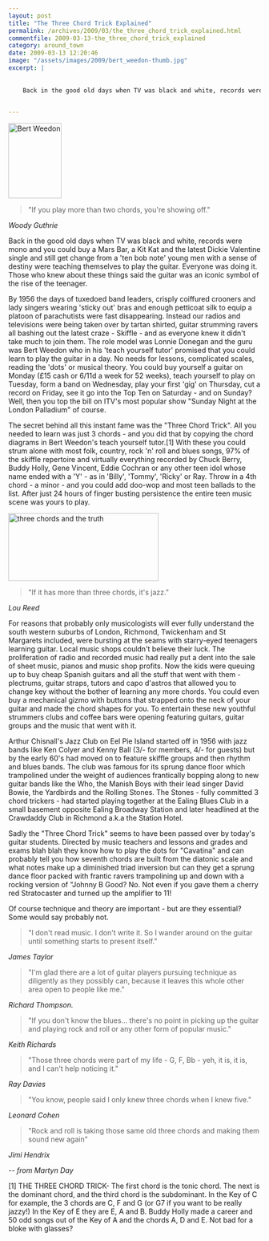 ```yaml
---
layout: post
title: "The Three Chord Trick Explained"
permalink: /archives/2009/03/the_three_chord_trick_explained.html
commentfile: 2009-03-13-the_three_chord_trick_explained
category: around_town
date: 2009-03-13 12:20:46
image: "/assets/images/2009/bert_weedon-thumb.jpg"
excerpt: |
    
    
    Back in the good old days when TV was black and white, records were mono and you could buy a Mars Bar, a Kit Kat and the latest Dickie Valentine single and still get change from a  'ten bob note' young men with a sense of destiny were teaching themselves to play the guitar. Everyone was doing it. Those who knew about these things said the guitar was an iconic symbol of the rise of the teenager.
    

---
```


<a href="/assets/images/2009/bert_weedon.jpg"><img src="/assets/images/2009/bert_weedon-thumb.jpg" width="106" height="150" alt="Bert Weedon" class="photo right" /></a>

> "If you play more than two chords, you're showing off."

<cite>Woody Guthrie</cite>

Back in the good old days when TV was black and white, records were mono and you could buy a Mars Bar, a Kit Kat and the latest Dickie Valentine single and still get change from a 'ten bob note' young men with a sense of destiny were teaching themselves to play the guitar. Everyone was doing it. Those who knew about these things said the guitar was an iconic symbol of the rise of the teenager.

By 1956 the days of tuxedoed band leaders, crisply coiffured crooners and lady singers wearing 'sticky out' bras and enough petticoat silk to equip a platoon of parachutists were fast disappearing. Instead our radios and televisions were being taken over by tartan shirted, guitar strumming ravers all bashing out the latest craze - Skiffle - and as everyone knew it didn't take much to join them. The role model was Lonnie Donegan and the guru was Bert Weedon who in his 'teach yourself tutor' promised that you could learn to play the guitar in a day. No needs for lessons, complicated scales, reading the 'dots' or musical theory. You could buy yourself a guitar on Monday (£15 cash or 6/11d a week for 52 weeks), teach yourself to play on Tuesday, form a band on Wednesday, play your first 'gig' on Thursday, cut a record on Friday, see it go into the Top Ten on Saturday - and on Sunday? Well, then you top the bill on ITV's most popular show "Sunday Night at the London Palladium" of course.

The secret behind all this instant fame was the "Three Chord Trick". All you needed to learn was just 3 chords - and you did that by copying the chord diagrams in Bert Weedon's teach yourself tutor.[1] With these you could strum alone with most folk, country, rock 'n' roll and blues songs, 97% of the skiffle repertoire and virtually everything recorded by Chuck Berry, Buddy Holly, Gene Vincent, Eddie Cochran or any other teen idol whose name ended with a 'Y' - as in 'Billy', 'Tommy', 'Ricky' or Ray. Throw in a 4th chord - a minor - and you could add doo-wop and most teen ballads to the list. After just 24 hours of finger busting persistence the entire teen music scene was yours to play.

<a href="/assets/images/2009/three_chords.jpg"><img src="/assets/images/2009/three_chords-thumb.jpg" width="300" height="135" alt="three chords and the truth" class="photo center" /></a>

> "If it has more than three chords, it's jazz."

<cite>Lou Reed</cite>

For reasons that probably only musicologists will ever fully understand the south western suburbs of London, Richmond, Twickenham and St Margarets included, were bursting at the seams with starry-eyed teenagers learning guitar. Local music shops couldn't believe their luck. The proliferation of radio and recorded music had really put a dent into the sale of sheet music, pianos and music shop profits. Now the kids were queuing up to buy cheap Spanish guitars and all the stuff that went with them - plectrums, guitar straps, tutors and capo d'astros that allowed you to change key without the bother of learning any more chords. You could even buy a mechanical gizmo with buttons that strapped onto the neck of your guitar and made the chord shapes for you. To entertain these new youthful strummers clubs and coffee bars were opening featuring guitars, guitar groups and the music that went with it.

Arthur Chisnall's Jazz Club on Eel Pie Island started off in 1956 with jazz bands like Ken Colyer and Kenny Ball (3/- for members, 4/- for guests) but by the early 60's had moved on to feature skiffle groups and then rhythm and blues bands. The club was famous for its sprung dance floor which trampolined under the weight of audiences frantically bopping along to new guitar bands like the Who, the Manish Boys with their lead singer David Bowie, the Yardbirds and the Rolling Stones. The Stones - fully committed 3 chord trickers - had started playing together at the Ealing Blues Club in a small basement opposite Ealing Broadway Station and later headlined at the Crawdaddy Club in Richmond a.k.a the Station Hotel.

Sadly the "Three Chord Trick" seems to have been passed over by today's guitar students. Directed by music teachers and lessons and grades and exams blah blah they know how to play the dots for "Cavatina" and can probably tell you how seventh chords are built from the diatonic scale and what notes make up a diminished triad inversion but can they get a sprung dance floor packed with frantic ravers trampolining up and down with a rocking version of "Johnny B Good? No. Not even if you gave them a cherry red Stratocaster and turned up the amplifier to 11!

Of course technique and theory are important - but are they essential? Some would say probably not.

> "I don't read music. I don't write it. So I wander around on the guitar until something starts to present itself."

<cite>James Taylor</cite>

> "I'm glad there are a lot of guitar players pursuing technique as diligently as they possibly can, because it leaves this whole other area open to people like me."

<cite>Richard Thompson.</cite>

> "If you don't know the blues... there's no point in picking up the guitar and playing rock and roll or any other form of popular music."

<cite>Keith Richards</cite>

> "Those three chords were part of my life - G, F, Bb - yeh, it is, it is, and I can't help noticing it."

<cite>Ray Davies</cite>

> "You know, people said I only knew three chords when I knew five."

<cite>Leonard Cohen</cite>

> "Rock and roll is taking those same old three chords and making them sound new again"

<cite>Jimi Hendrix</cite>

<cite>-- from Martyn Day</cite>

[1] THE THREE CHORD TRICK- The first chord is the tonic chord. The next is the dominant chord, and the third chord is the subdominant. In the Key of C for example, the 3 chords are C, F and G (or G7 if you want to be really jazzy!) In the Key of E they are E, A and B. Buddy Holly made a career and 50 odd songs out of the Key of A and the chords A, D and E. Not bad for a bloke with glasses?

